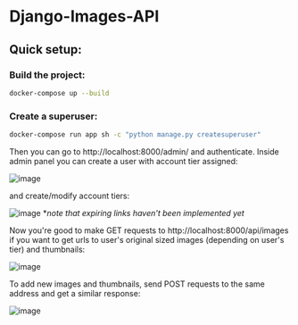 # Django-Images-API

## Quick setup:

### Build the project:
```bash
docker-compose up --build
```

### Create a superuser:
```bash
docker-compose run app sh -c "python manage.py createsuperuser"
```

Then you can go to http://localhost:8000/admin/ and authenticate.
Inside admin panel you can create a user with account tier assigned:

![image](https://user-images.githubusercontent.com/67806773/171991735-613432ae-ec4c-4375-995c-9e8153b48f8d.png)

and create/modify account tiers:

![image](https://user-images.githubusercontent.com/67806773/171991800-a73558d0-6fc0-4fb5-a5e1-ec3fdab23cfc.png)
**note that expiring links haven't been implemented yet*

Now you're good to make GET requests to http://localhost:8000/api/images if you want to get urls to user's original sized images (depending on user's tier) and thumbnails:

![image](https://user-images.githubusercontent.com/67806773/171992443-7697f8f8-7f77-4157-a67a-eeb8129249b8.png)

To add new images and thumbnails, send POST requests to the same address and get a similar response:

![image](https://user-images.githubusercontent.com/67806773/171992372-f4f24c3d-a7f8-4740-8fb6-c4dfda88d1c7.png)

